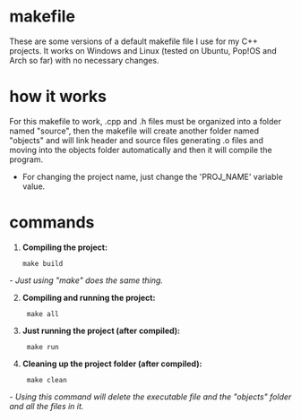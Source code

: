 # makefile

These are some versions of a default makefile file I use for my C++ projects. It works on Windows and Linux (tested on Ubuntu, Pop!OS and Arch so far) with no necessary changes.

# how it works

For this makefile to work, .cpp and .h files must be organized into a folder named "source", then the makefile will create another folder named "objects" and will link header and source files generating .o files and moving into the objects folder automatically and then it will compile the program.

* For changing the project name, just change the 'PROJ_NAME' variable value.

# commands

1) **Compiling the project:**

       make build
_- Just using "make" does the same thing._

2) **Compiling and running the project:**

        make all

3) **Just running the project (after compiled):**

        make run

4) **Cleaning up the project folder (after compiled):**

        make clean
_- Using this command will delete the executable file and the "objects" folder and all the files in it._

#
